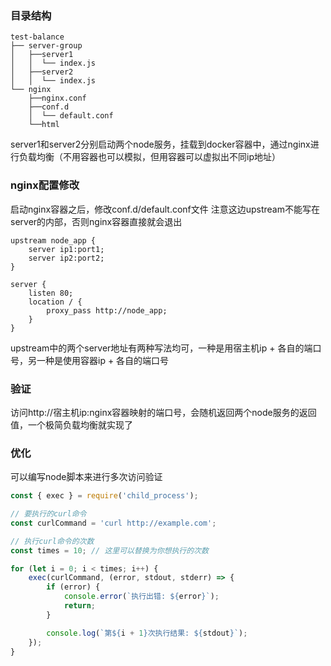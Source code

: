 
### 目录结构
```
test-balance
├── server-group
│   ├──server1
│   │  └── index.js
│   ├──server2
│   │  └── index.js
└── nginx
    ├──nginx.conf
    ├──conf.d
    │  └── default.conf
    └──html
```
server1和server2分别启动两个node服务，挂载到docker容器中，通过nginx进行负载均衡（不用容器也可以模拟，但用容器可以虚拟出不同ip地址）

### nginx配置修改
启动nginx容器之后，修改conf.d/default.conf文件
注意这边upstream不能写在server的内部，否则nginx容器直接就会退出
```
upstream node_app {
    server ip1:port1;
    server ip2:port2;
}

server {
    listen 80;
    location / {
        proxy_pass http://node_app;
    }
}
```
upstream中的两个server地址有两种写法均可，一种是用宿主机ip + 各自的端口号，另一种是使用容器ip + 各自的端口号

### 验证
访问http://宿主机ip:nginx容器映射的端口号，会随机返回两个node服务的返回值，一个极简负载均衡就实现了

### 优化
可以编写node脚本来进行多次访问验证
```js
const { exec } = require('child_process');

// 要执行的curl命令
const curlCommand = 'curl http://example.com';

// 执行curl命令的次数
const times = 10; // 这里可以替换为你想执行的次数

for (let i = 0; i < times; i++) {
    exec(curlCommand, (error, stdout, stderr) => {
        if (error) {
            console.error(`执行出错: ${error}`);
            return;
        }

        console.log(`第${i + 1}次执行结果: ${stdout}`);
    });
}

```
